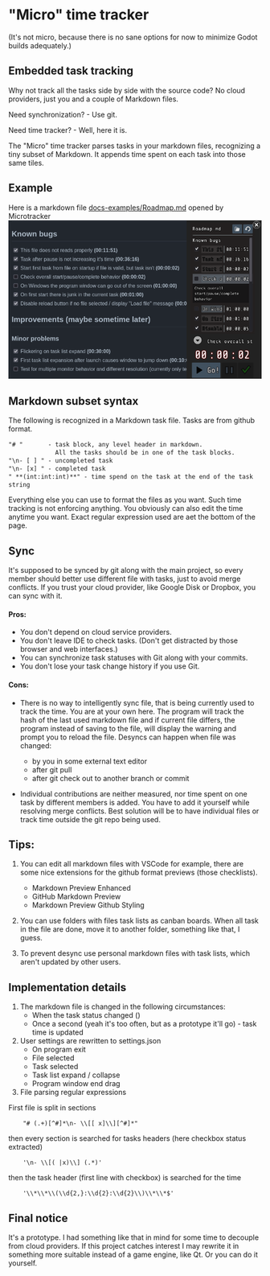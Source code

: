 # "Micro" time tracker

(It's not micro, because there is no sane options for now to minimize Godot builds adequately.)

## Embedded task tracking

Why not track all the tasks side by side with the source code? No cloud providers, just you and a couple of Markdown files. 

Need synchronization? - Use git.

Need time tracker? - Well, here it is. 

The "Micro" time tracker parses tasks in your markdown files, recognizing a tiny subset of Markdown. It appends time spent on each task into those same tiles.

## Example

Here is a markdown file [docs-examples/Roadmap.md](docs-examples/Roadmap.md) opened by Microtracker
![Screen](docs-examples/Screenshot.png)



## Markdown subset syntax

The following is recognized in a Markdown task file. Tasks are from github format.
```
"# "       - task block, any level header in markdown. 
             All the tasks should be in one of the task blocks.
"\n- [ ] " - uncompleted task
"\n- [x] " - completed task
" **(int:int:int)**" - time spend on the task at the end of the task string
```
 Everything else you can use to format the files as you want. Such time tracking is not enforcing anything. You obviously can also edit the time anytime you want. Exact regular expression used are aet the bottom of the page.

 ## Sync

It's supposed to be synced by git along with the main project, so every member should better use different file with tasks, just to avoid merge conflicts. If you trust your cloud provider, like Google Disk or Dropbox, you can sync with it.

#### Pros: 
- You don't depend on cloud service providers.
- You don't leave IDE to check tasks. (Don't get distracted by those browser and web interfaces.)
- You can synchronize task statuses with Git along with your commits.
- You don't lose your task change history if you use Git. 


#### Cons: 
- There is no way to intelligently sync file, that is being currently used to track the time. You are at your own here. The program will track the hash of the last used markdown file and if current file differs, the program instead of saving to the file, will display the warning and prompt you to reload the file. Desyncs can happen when file was changed:
    - by you in some external text editor
    - after git pull
    - after git check out to another branch or commit

- Individual contributions are neither measured, nor time spent on one task by different members is added. You have to add it yourself while resolving merge conflicts. Best solution will be to have individual files or track time outside the git repo being used.

## Tips:
1. You can edit all markdown files with VSCode for example, there are some nice extensions for the github format previews (those checklists).

    - Markdown Preview Enhanced
    - GitHub Markdown Preview
    - Markdown Preview Github Styling
2. You can use folders with files task lists as canban boards. When all task in the file are done, move it to another folder, something like that, I guess.
3. To prevent desync use personal markdown files with task lists, which aren't updated by other users.

## Implementation details
1. The markdown file is changed in the following circumstances:
    - When the task status changed ()
    - Once a second (yeah it's too often, but as a prototype it'll go) - task time is updated
2. User settings are rewritten to settings.json
    - On program exit
    - File selected    
    - Task selected
    - Task list expand / collapse
    - Program window end drag
3. File parsing regular expressions


First file is split in sections
```regex
	"# (.+)[^#]*\n- \\[[ x]\\][^#]*"
```
then every section is searched for tasks headers (here checkbox status extracted)
```regex
	'\n- \\[( |x)\\] (.*)'
```
then the task header (first line with checkbox) is searched for the time
```regex
	'\\*\\*\\(\\d{2,}:\\d{2}:\\d{2}\\)\\*\\*$'
```

## Final notice

It's a prototype. I had something like that in mind for some time to decouple from cloud providers. If this project catches interest I may rewrite it in something more suitable instead of a game engine, like Qt. Or you can do it yourself.
 